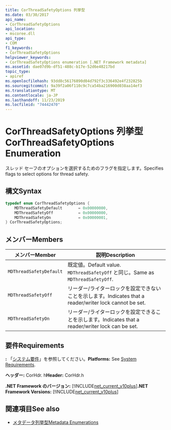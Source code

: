 ```yaml
---
title: CorThreadSafetyOptions 列挙型
ms.date: 03/30/2017
api_name:
- CorThreadSafetyOptions
api_location:
- mscoree.dll
api_type:
- COM
f1_keywords:
- CorThreadSafetyOptions
helpviewer_keywords:
- CorThreadSafetyOptions enumeration [.NET Framework metadata]
ms.assetid: dae07d9b-df51-488c-b17e-52d6e48217bd
topic_type:
- apiref
ms.openlocfilehash: 93dd8c56176890d04d792f3c336492e4f232825b
ms.sourcegitcommit: 9a39f2a06f110c9c7ca54ba216900d038aa14ef3
ms.translationtype: MT
ms.contentlocale: ja-JP
ms.lasthandoff: 11/23/2019
ms.locfileid: "74442470"
---
```

# <a name="corthreadsafetyoptions-enumeration"></a><span data-ttu-id="f945e-102">CorThreadSafetyOptions 列挙型</span><span class="sxs-lookup"><span data-stu-id="f945e-102">CorThreadSafetyOptions Enumeration</span></span>

<span data-ttu-id="f945e-103">スレッド セーフのオプションを選択するためのフラグを指定します。</span><span class="sxs-lookup"><span data-stu-id="f945e-103">Specifies flags to select options for thread safety.</span></span>

## <a name="syntax"></a><span data-ttu-id="f945e-104">構文</span><span class="sxs-lookup"><span data-stu-id="f945e-104">Syntax</span></span>

```cpp
typedef enum CorThreadSafetyOptions {
    MDThreadSafetyDefault       = 0x00000000,
    MDThreadSafetyOff           = 0x00000000,
    MDThreadSafetyOn            = 0x00000001,
} CorThreadSafetyOptions;
```

## <a name="members"></a><span data-ttu-id="f945e-105">メンバー</span><span class="sxs-lookup"><span data-stu-id="f945e-105">Members</span></span>

|<span data-ttu-id="f945e-106">メンバー</span><span class="sxs-lookup"><span data-stu-id="f945e-106">Member</span></span>|<span data-ttu-id="f945e-107">説明</span><span class="sxs-lookup"><span data-stu-id="f945e-107">Description</span></span>|
|------------|-----------------|
|`MDThreadSafetyDefault`|<span data-ttu-id="f945e-108">既定値。</span><span class="sxs-lookup"><span data-stu-id="f945e-108">Default value.</span></span> <span data-ttu-id="f945e-109">`MDThreadSafetyOff` と同じ。</span><span class="sxs-lookup"><span data-stu-id="f945e-109">Same as `MDThreadSafetyOff`.</span></span>|
|`MDThreadSafetyOff`|<span data-ttu-id="f945e-110">リーダー/ライターロックを設定できないことを示します。</span><span class="sxs-lookup"><span data-stu-id="f945e-110">Indicates that a reader/writer lock cannot be set.</span></span>|
|`MDThreadSafetyOn`|<span data-ttu-id="f945e-111">リーダー/ライターロックを設定できることを示します。</span><span class="sxs-lookup"><span data-stu-id="f945e-111">Indicates that a reader/writer lock can be set.</span></span>|

## <a name="requirements"></a><span data-ttu-id="f945e-112">要件</span><span class="sxs-lookup"><span data-stu-id="f945e-112">Requirements</span></span>

<span data-ttu-id="f945e-113">**:** 「[システム要件](../../../../docs/framework/get-started/system-requirements.md)」を参照してください。</span><span class="sxs-lookup"><span data-stu-id="f945e-113">**Platforms:** See [System Requirements](../../../../docs/framework/get-started/system-requirements.md).</span></span>

<span data-ttu-id="f945e-114">**ヘッダー:** CorHdr. h</span><span class="sxs-lookup"><span data-stu-id="f945e-114">**Header:** CorHdr.h</span></span>

<span data-ttu-id="f945e-115">**.NET Framework のバージョン:** [!INCLUDE[net_current_v10plus](../../../../includes/net-current-v10plus-md.md)]</span><span class="sxs-lookup"><span data-stu-id="f945e-115">**.NET Framework Versions:** [!INCLUDE[net_current_v10plus](../../../../includes/net-current-v10plus-md.md)]</span></span>

## <a name="see-also"></a><span data-ttu-id="f945e-116">関連項目</span><span class="sxs-lookup"><span data-stu-id="f945e-116">See also</span></span>

- [<span data-ttu-id="f945e-117">メタデータ列挙型</span><span class="sxs-lookup"><span data-stu-id="f945e-117">Metadata Enumerations</span></span>](../../../../docs/framework/unmanaged-api/metadata/metadata-enumerations.md)
